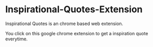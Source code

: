 # Inspirational-Quotes-Extension
Inspirational Quotes is an chrome based web extension.

You click on this google chrome extension to get a inspiration quote everytime.
